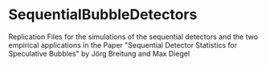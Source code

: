 # SequentialBubbleDetectors
Replication Files for the simulations of the sequential detectors and the two empirical applications in the Paper "Sequential Detector Statistics for Speculative Bubbles" by Jörg Breitung and Max Diegel
